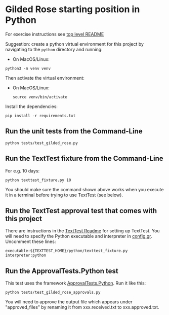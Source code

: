 # Gilded Rose starting position in Python

For exercise instructions see [top level README](../README.md)

Suggestion: create a python virtual environment for this project by navigating to the `python` directory and running:

- On MacOS/Linux:
```
python3 -m venv venv
```

Then activate the virtual environment:

- On MacOS/Linux:
  ```
  source venv/bin/activate
  ```

Install the dependencies:

```
pip install -r requirements.txt
```

## Run the unit tests from the Command-Line

```
python tests/test_gilded_rose.py
```

## Run the TextTest fixture from the Command-Line

For e.g. 10 days:

```
python texttest_fixture.py 10
```

You should make sure the command shown above works when you execute it in a terminal before trying to use TextTest (see below).


## Run the TextTest approval test that comes with this project

There are instructions in the [TextTest Readme](../texttests/README.md) for setting up TextTest. You will need to specify the Python executable and interpreter in [config.gr](../texttests/config.gr). Uncomment these lines:

    executable:${TEXTTEST_HOME}/python/texttest_fixture.py
    interpreter:python

## Run the ApprovalTests.Python test

This test uses the framework [ApprovalTests.Python](https://github.com/approvals/ApprovalTests.Python). Run it like this:

```
python tests/test_gilded_rose_approvals.py
```

You will need to approve the output file which appears under "approved_files" by renaming it from xxx.received.txt to xxx.approved.txt.
